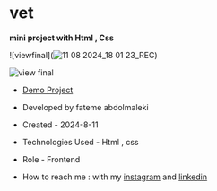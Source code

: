 # vet
**mini project with Html , Css**

![viewfinal](![11 08 2024_18 01 23_REC](https://github.com/user-attachments/assets/03418650-81bf-469f-adf0-a6cc59ae6d80))

![view final]()

- [Demo Project](https://fatemeabdolmaleki.github.io/vet/)

- Developed by fateme abdolmaleki

- Created - 2024-8-11

- Technologies Used - Html , css 

- Role - Frontend

- How to reach me : with my [instagram](https://www.instagram.com/fatemeabdolmaleki_/?igsh=c3N5MGl2cHEwcWpm) and [linkedin](https://www.linkedin.com/in/fateme-abdolmaleki)
